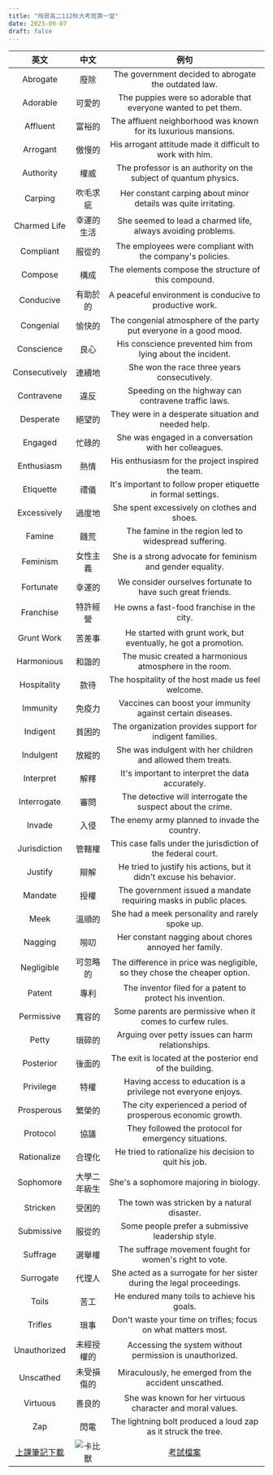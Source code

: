 ```yaml
---
title: "飛哥高二112秋大考班第一堂"
date: 2023-09-07
draft: false
---
```


英文 | 中文 | 例句
:---------:|:---------:|:---------:
Abrogate | 廢除 | The government decided to abrogate the outdated law.
Adorable | 可愛的 | The puppies were so adorable that everyone wanted to pet them.
Affluent | 富裕的 | The affluent neighborhood was known for its luxurious mansions.
Arrogant | 傲慢的 | His arrogant attitude made it difficult to work with him.
Authority | 權威 | The professor is an authority on the subject of quantum physics.
Carping | 吹毛求疵 | Her constant carping about minor details was quite irritating.
Charmed Life | 幸運的生活 | She seemed to lead a charmed life, always avoiding problems.
Compliant | 服從的 | The employees were compliant with the company's policies.
Compose | 構成 | The elements compose the structure of this compound.
Conducive | 有助於的 | A peaceful environment is conducive to productive work.
Congenial | 愉快的 | The congenial atmosphere of the party put everyone in a good mood.
Conscience | 良心 | His conscience prevented him from lying about the incident.
Consecutively | 連續地 | She won the race three years consecutively.
Contravene | 違反 | Speeding on the highway can contravene traffic laws.
Desperate | 絕望的 | They were in a desperate situation and needed help.
Engaged | 忙碌的 | She was engaged in a conversation with her colleagues.
Enthusiasm | 熱情 | His enthusiasm for the project inspired the team.
Etiquette | 禮儀 | It's important to follow proper etiquette in formal settings.
Excessively | 過度地 | She spent excessively on clothes and shoes.
Famine | 饑荒 | The famine in the region led to widespread suffering.
Feminism | 女性主義 | She is a strong advocate for feminism and gender equality.
Fortunate | 幸運的 | We consider ourselves fortunate to have such great friends.
Franchise | 特許經營 | He owns a fast-food franchise in the city.
Grunt Work | 苦差事 | He started with grunt work, but eventually, he got a promotion.
Harmonious | 和諧的 | The music created a harmonious atmosphere in the room.
Hospitality | 款待 | The hospitality of the host made us feel welcome.
Immunity | 免疫力 | Vaccines can boost your immunity against certain diseases.
Indigent | 貧困的 | The organization provides support for indigent families.
Indulgent | 放縱的 | She was indulgent with her children and allowed them treats.
Interpret | 解釋 | It's important to interpret the data accurately.
Interrogate | 審問 | The detective will interrogate the suspect about the crime.
Invade | 入侵 | The enemy army planned to invade the country.
Jurisdiction | 管轄權 | This case falls under the jurisdiction of the federal court.
Justify | 辯解 | He tried to justify his actions, but it didn't excuse his behavior.
Mandate | 授權 | The government issued a mandate requiring masks in public places.
Meek | 溫順的 | She had a meek personality and rarely spoke up.
Nagging | 嘮叨 | Her constant nagging about chores annoyed her family.
Negligible | 可忽略的 | The difference in price was negligible, so they chose the cheaper option.
Patent | 專利 | The inventor filed for a patent to protect his invention.
Permissive | 寬容的 | Some parents are permissive when it comes to curfew rules.
Petty | 瑣碎的 | Arguing over petty issues can harm relationships.
Posterior | 後面的 | The exit is located at the posterior end of the building.
Privilege | 特權 | Having access to education is a privilege not everyone enjoys.
Prosperous | 繁榮的 | The city experienced a period of prosperous economic growth.
Protocol | 協議 | They followed the protocol for emergency situations.
Rationalize | 合理化 | He tried to rationalize his decision to quit his job.
Sophomore | 大學二年級生 | She's a sophomore majoring in biology.
Stricken | 受困的 | The town was stricken by a natural disaster.
Submissive | 服從的 | Some people prefer a submissive leadership style.
Suffrage | 選舉權 | The suffrage movement fought for women's right to vote.
Surrogate | 代理人 | She acted as a surrogate for her sister during the legal proceedings.
Toils | 苦工 | He endured many toils to achieve his goals.
Trifles | 瑣事 | Don't waste your time on trifles; focus on what matters most.
Unauthorized | 未經授權的 | Accessing the system without permission is unauthorized.
Unscathed | 未受損傷的 | Miraculously, he emerged from the accident unscathed.
Virtuous | 善良的 | She was known for her virtuous character and moral values.
Zap | 閃電 | The lightning bolt produced a loud zap as it struck the tree.
[上課筆記下載](https://1drv.ms/b/s!AhYFFqA0x5bcgSXZo4VGefMR10ca?e=BcuNic "Title")|![卡比獸](https://i.imgur.com/SDh5boU.png)|[考試檔案](https://1drv.ms/b/s!AhYFFqA0x5bcgTSo7HQNgTpsg8t6?e=DqIb6N "Title")